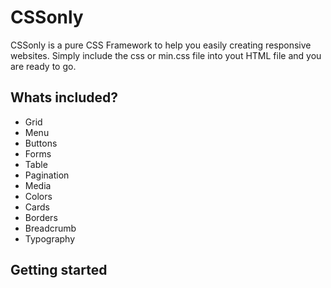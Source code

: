 # CSSonly
CSSonly is a pure CSS Framework to help you easily creating responsive websites. Simply include the css or min.css file into yout HTML file and you are ready to go.

## Whats included?
- Grid
- Menu
- Buttons
- Forms
- Table
- Pagination
- Media
- Colors
- Cards
- Borders
- Breadcrumb
- Typography

## Getting started
